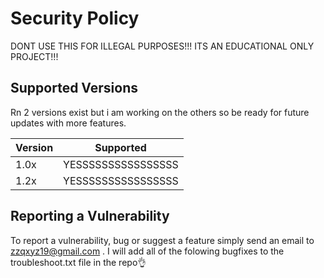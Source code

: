 # Security Policy
DONT USE THIS FOR ILLEGAL PURPOSES!!! ITS AN EDUCATIONAL ONLY PROJECT!!!
## Supported Versions

Rn 2 versions exist but i am working on the others so be ready for future updates with more features.

 |Version | Supported          |
 |------- | ------------------ |
 | 1.0x   | YESSSSSSSSSSSSSSSS | 
 | 1.2x   | YESSSSSSSSSSSSSSSS |

## Reporting a Vulnerability

To report a vulnerability, bug or suggest a feature simply send an email to zzqxyz19@gmail.com . 
I will add all of the folowing bugfixes to the troubleshoot.txt file in the repo👌
